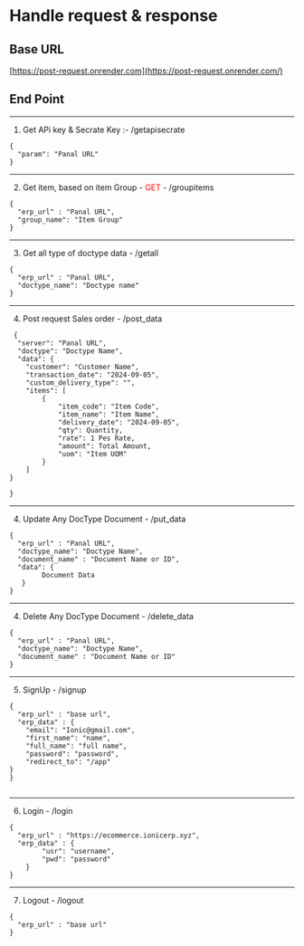 
 # Handle request & response 
 
 ## Base URL

[https://post-request.onrender.com](https://post-request.onrender.com/)

## End Point
--------------------------------------------------------------------------------------------------
1. Get APi key & Secrate Key :-  /getapisecrate
   
```
{
  "param": "Panal URL"
}
```

--------------------------------------------------------------------------------------------------
2. Get item, based on item Group - <span style="color: red;">GET</span> -  /groupitems
```
{
  "erp_url" : "Panal URL",
  "group_name": "Item Group"
}
```
---------------------------------------------------------------------------------------------------
3. Get all type of doctype data - /getall
```
{
  "erp_url" : "Panal URL",
  "doctype_name": "Doctype name"
}
```
---------------------------------------------------------------------------------------------------
4. Post request Sales order - /post_data
```
 {
  "server": "Panal URL",
  "doctype": "Doctype Name",
  "data": {
    "customer": "Customer Name",
    "transaction_date": "2024-09-05",
    "custom_delivery_type": "",  
    "items": [
        {
            "item_code": "Item Code",
            "item_name": "Item Name",
            "delivery_date": "2024-09-05",
            "qty": Quantity,
            "rate": 1 Pes Rate,
            "amount": Total Amount,
            "uom": "Item UOM"
        }
    ]
}

}
```
---------------------------------------------------------------------------------------------------
4. Update Any DocType Document - /put_data

```
{
  "erp_url" : "Panal URL",
  "doctype_name": "Doctype Name",
  "document_name" : "Document Name or ID",
  "data": {
        Document Data 
   }
}
```

---------------------------------------------------------------------------------------------------
4. Delete Any DocType Document - /delete_data

```
{
  "erp_url" : "Panal URL",
  "doctype_name": "Doctype Name",
  "document_name" : "Document Name or ID"
}
```
-----------------------------------------------------------------------------------------------------
5. SignUp  - /signup
```
{
  "erp_url" : "base url",
  "erp_data" : {
    "email": "Ionic@gmail.com",
    "first_name": "name",
    "full_name": "full name",
    "password": "password",
    "redirect_to": "/app"
}
}


```
-----------------------------------------------------------------------------------------------------
6. Login  - /login

```
{
  "erp_url" : "https://ecommerce.ionicerp.xyz",
  "erp_data" : {
        "usr": "username",
        "pwd": "password"
    }
}

```
------------------------------------------------------------------------------------------------------
7. Logout - /logout

```
{
  "erp_url" : "base url"
}
```


